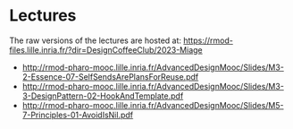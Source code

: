 # Lectures

The raw versions of the lectures are hosted at:  https://rmod-files.lille.inria.fr/?dir=DesignCoffeeClub/2023-Miage

- http://rmod-pharo-mooc.lille.inria.fr/AdvancedDesignMooc/Slides/M3-2-Essence-07-SelfSendsArePlansForReuse.pdf
- http://rmod-pharo-mooc.lille.inria.fr/AdvancedDesignMooc/Slides/M3-3-DesignPattern-02-HookAndTemplate.pdf
- http://rmod-pharo-mooc.lille.inria.fr/AdvancedDesignMooc/Slides/M5-7-Principles-01-AvoidIsNil.pdf

	
